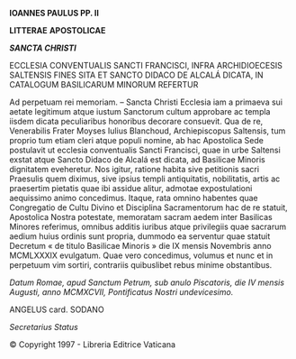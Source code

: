 **IOANNES PAULUS PP. II**

**LITTERAE** **APOSTOLICAE**

***SANCTA CHRISTI***

ECCLESIA CONVENTUALIS SANCTI FRANCISCI, INFRA ARCHIDIOECESIS SALTENSIS FINES SITA ET SANCTO DIDACO DE ALCALÁ DICATA, IN CATALOGUM BASILICARUM MINORUM REFERTUR

Ad perpetuam rei memoriam. – Sancta Christi Ecclesia iam a primaeva sui aetate legitimum atque iustum Sanctorum cultum approbare ac templa iisdem dicata peculiaribus honoribus decorare consuevit. Qua de re, Venerabilis Frater Moyses Iulius Blanchoud, Archiepiscopus Saltensis, tum proprio tum etiam cleri atque populi nomine, ab hac Apostolica Sede postulavit ut ecclesia conventualis Sancti Francisci, quae in urbe Saltensi exstat atque Sancto Didaco de Alcalá est dicata, ad Basilicae Minoris dignitatem eveheretur. Nos igitur, ratione habita sive petitionis sacri Praesulis quem diximus, sive ipsius templi antiquitatis, nobilitatis, artis ac praesertim pietatis quae ibi assidue alitur, admotae expostulationi aequissimo animo concedimus. Itaque, rata omnino habentes quae Congregatio de Cultu Divino et Disciplina Sacramentorum hac de re statuit, Apostolica Nostra potestate, memoratam sacram aedem inter Basilicas Minores referimus, omnibus additis iuribus atque privilegiis quae sacrarum aedium huius ordinis sunt propria, dummodo ea serventur quae statuit Decretum « de titulo Basilicae Minoris » die IX mensis Novembris anno MCMLXXXIX evulgatum. Quae vero concedimus, volumus et nunc et in perpetuum vim sortiri, contrariis quibuslibet rebus minime obstantibus.

*Datum Romae, apud Sanctum Petrum, sub anulo Piscatoris, die IV mensis Augusti, anno MCMXCVII, Pontificatus Nostri undevicesimo.*

ANGELUS card. SODANO

*Secretarius Status*

© Copyright 1997 - Libreria Editrice Vaticana